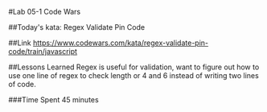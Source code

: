 #Lab 05-1 Code Wars

##Today's kata:
Regex Validate Pin Code

##Link
https://www.codewars.com/kata/regex-validate-pin-code/train/javascript

##Lessons Learned
Regex is useful for validation, want to figure out how to use one line of regex to check length or 4 and 6 instead of writing two lines of code.

###Time Spent
45 minutes
